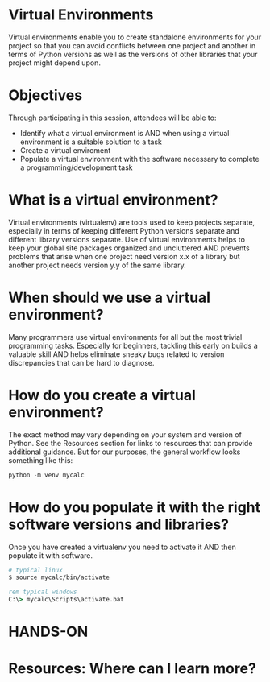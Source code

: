 # Virtual Environments
Virtual environments enable you to create standalone environments for your project so that you can avoid conflicts between one project and another in terms of Python versions as well as the versions of other libraries that your project might depend upon.

# Objectives
Through participating in this session, attendees will be able to:
* Identify what a virtual environment is AND when using a virtual environment is a suitable solution to a task
* Create a virtual enviroment
* Populate a virtual environment with the software necessary to complete a programming/development task

# What is a virtual environment?
Virtual environments (virtualenv) are tools used to keep projects separate, especially in terms of keeping different Python versions separate and different library versions separate. Use of virtual environments helps to keep your global site packages organized and uncluttered AND prevents problems that arise when one project need version x.x of a library but another project needs version y.y of the same library.

# When should we use a virtual environment?
Many programmers use virtual environments for all but the most trivial programming tasks. Especially for beginners, tackling this early on builds a valuable skill AND helps eliminate sneaky bugs related to version discrepancies that can be hard to diagnose.

# How do you create a virtual environment? 
The exact method may vary depending on your system and version of Python. See the Resources section for links to resources that can provide additional guidance. But for our purposes, the general workflow looks something like this:

```python
python -m venv mycalc
```

# How do you populate it with the right software versions and libraries?
Once you have created a virtualenv you need to activate it AND then populate it with software.

```bash
# typical linux
$ source mycalc/bin/activate
```
```bat
rem typical windows 
C:\> mycalc\Scripts\activate.bat
```


# HANDS-ON

# Resources: Where can I learn more?
